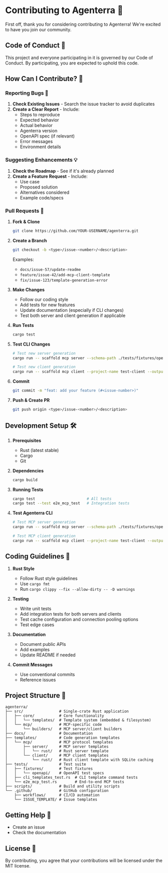 # Contributing to Agenterra 🚀

First off, thank you for considering contributing to Agenterra! We're excited to have you join our community.

## Code of Conduct 🤝

This project and everyone participating in it is governed by our Code of Conduct. By participating, you are expected to uphold this code.

## How Can I Contribute? 🌟

### Reporting Bugs 🐛

1. **Check Existing Issues** - Search the issue tracker to avoid duplicates
2. **Create a Clear Report** - Include:
   - Steps to reproduce
   - Expected behavior
   - Actual behavior
   - Agenterra version
   - OpenAPI spec (if relevant)
   - Error messages
   - Environment details

### Suggesting Enhancements 💡

1. **Check the Roadmap** - See if it's already planned
2. **Create a Feature Request** - Include:
   - Use case
   - Proposed solution
   - Alternatives considered
   - Example code/specs

### Pull Requests 🔧

1. **Fork & Clone**
   ```bash
   git clone https://github.com/YOUR-USERNAME/agenterra.git
   ```

2. **Create a Branch**
   ```bash
   git checkout -b <type>/issue-<number>/<description>
   ```
   
   Examples:
   - `docs/issue-57/update-readme`
   - `feature/issue-42/add-mcp-client-template`
   - `fix/issue-123/template-generation-error`

3. **Make Changes**
   - Follow our coding style
   - Add tests for new features
   - Update documentation (especially if CLI changes)
   - Test both server and client generation if applicable

4. **Run Tests**
   ```bash
   cargo test
   ```

5. **Test CLI Changes**
   ```bash
   # Test new server generation
   cargo run -- scaffold mcp server --schema-path ./tests/fixtures/openapi/petstore.openapi.v3.json --output-dir test-output-server --base-url https://petstore3.swagger.io
   
   # Test new client generation  
   cargo run -- scaffold mcp client --project-name test-client --output-dir test-output-client
   ```

6. **Commit**
   ```bash
   git commit -m "feat: add your feature (#<issue-number>)"
   ```

7. **Push & Create PR**
   ```bash
   git push origin <type>/issue-<number>/<description>
   ```

## Development Setup 🛠️

1. **Prerequisites**
   - Rust (latest stable)
   - Cargo
   - Git

2. **Dependencies**
   ```bash
   cargo build
   ```

3. **Running Tests**
   ```bash
   cargo test                       # All tests
   cargo test --test e2e_mcp_test   # Integration tests
   ```

4. **Test Agenterra CLI**
   ```bash
   # Test MCP server generation
   cargo run -- scaffold mcp server --schema-path ./tests/fixtures/openapi/petstore.openapi.v3.json --output-dir test-server --base-url https://petstore3.swagger.io
   
   # Test MCP client generation
   cargo run -- scaffold mcp client --project-name test-client --output-dir test-client
   ```

## Coding Guidelines 📝

1. **Rust Style**
   - Follow Rust style guidelines
   - Use `cargo fmt`
   - Run `cargo clippy --fix --allow-dirty -- -D warnings`

2. **Testing**
   - Write unit tests
   - Add integration tests for both servers and clients
   - Test cache configuration and connection pooling options
   - Test edge cases

3. **Documentation**
   - Document public APIs
   - Add examples
   - Update README if needed

4. **Commit Messages**
   - Use conventional commits
   - Reference issues

## Project Structure 📁

```
agenterra/
├── src/                # Single-crate Rust application
│   ├── core/           # Core functionality
│   │   └── templates/  # Template system (embedded & filesystem)
│   └── mcp/            # MCP-specific code
│       └── builders/   # MCP server/client builders
├── docs/               # Documentation
├── templates/          # Code generation templates
│   └── mcp/            # MCP protocol templates
│       ├── server/     # MCP server templates
│       │   └── rust/   # Rust server template
│       └── client/     # MCP client templates
│           └── rust/   # Rust client template with SQLite caching
├── tests/              # Test suite
│   ├── fixtures/       # Test fixtures
│   │   └── openapi/    # OpenAPI test specs
│   ├── cli_templates_test.rs  # CLI template command tests
│   └── e2e_mcp_test.rs        # End-to-end MCP tests
├── scripts/            # Build and utility scripts
└── .github/            # GitHub configuration
    ├── workflows/      # CI/CD automation
    └── ISSUE_TEMPLATE/ # Issue templates
```

## Getting Help 💬

- Create an issue
- Check the documentation

## License 📄

By contributing, you agree that your contributions will be licensed under the MIT license.
